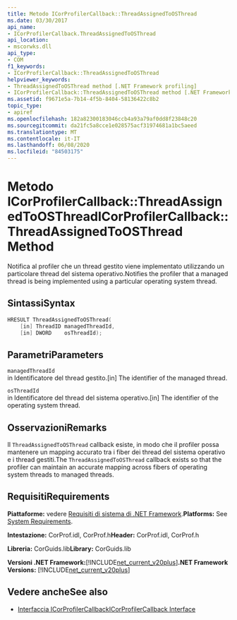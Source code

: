 ```yaml
---
title: Metodo ICorProfilerCallback::ThreadAssignedToOSThread
ms.date: 03/30/2017
api_name:
- ICorProfilerCallback.ThreadAssignedToOSThread
api_location:
- mscorwks.dll
api_type:
- COM
f1_keywords:
- ICorProfilerCallback::ThreadAssignedToOSThread
helpviewer_keywords:
- ThreadAssignedToOSThread method [.NET Framework profiling]
- ICorProfilerCallback::ThreadAssignedToOSThread method [.NET Framework profiling]
ms.assetid: f9671e5a-7b14-4f5b-8404-58136422c8b2
topic_type:
- apiref
ms.openlocfilehash: 182a82300183046ccb4a93a79af0dd8f23848c20
ms.sourcegitcommit: da21fc5a8cce1e028575acf31974681a1bc5aeed
ms.translationtype: MT
ms.contentlocale: it-IT
ms.lasthandoff: 06/08/2020
ms.locfileid: "84503175"
---
```

# <a name="icorprofilercallbackthreadassignedtoosthread-method"></a><span data-ttu-id="944a6-102">Metodo ICorProfilerCallback::ThreadAssignedToOSThread</span><span class="sxs-lookup"><span data-stu-id="944a6-102">ICorProfilerCallback::ThreadAssignedToOSThread Method</span></span>
<span data-ttu-id="944a6-103">Notifica al profiler che un thread gestito viene implementato utilizzando un particolare thread del sistema operativo.</span><span class="sxs-lookup"><span data-stu-id="944a6-103">Notifies the profiler that a managed thread is being implemented using a particular operating system thread.</span></span>  
  
## <a name="syntax"></a><span data-ttu-id="944a6-104">Sintassi</span><span class="sxs-lookup"><span data-stu-id="944a6-104">Syntax</span></span>  
  
```cpp  
HRESULT ThreadAssignedToOSThread(  
    [in] ThreadID managedThreadId,  
    [in] DWORD    osThreadId);  
```  
  
## <a name="parameters"></a><span data-ttu-id="944a6-105">Parametri</span><span class="sxs-lookup"><span data-stu-id="944a6-105">Parameters</span></span>  
 `managedThreadId`  
 <span data-ttu-id="944a6-106">in Identificatore del thread gestito.</span><span class="sxs-lookup"><span data-stu-id="944a6-106">[in] The identifier of the managed thread.</span></span>  
  
 `osThreadId`  
 <span data-ttu-id="944a6-107">in Identificatore del thread del sistema operativo.</span><span class="sxs-lookup"><span data-stu-id="944a6-107">[in] The identifier of the operating system thread.</span></span>  
  
## <a name="remarks"></a><span data-ttu-id="944a6-108">Osservazioni</span><span class="sxs-lookup"><span data-stu-id="944a6-108">Remarks</span></span>  
 <span data-ttu-id="944a6-109">Il `ThreadAssignedToOSThread` callback esiste, in modo che il profiler possa mantenere un mapping accurato tra i fiber dei thread del sistema operativo e i thread gestiti.</span><span class="sxs-lookup"><span data-stu-id="944a6-109">The `ThreadAssignedToOSThread` callback exists so that the profiler can maintain an accurate mapping across fibers of operating system threads to managed threads.</span></span>  
  
## <a name="requirements"></a><span data-ttu-id="944a6-110">Requisiti</span><span class="sxs-lookup"><span data-stu-id="944a6-110">Requirements</span></span>  
 <span data-ttu-id="944a6-111">**Piattaforme:** vedere [Requisiti di sistema di .NET Framework](../../get-started/system-requirements.md).</span><span class="sxs-lookup"><span data-stu-id="944a6-111">**Platforms:** See [System Requirements](../../get-started/system-requirements.md).</span></span>  
  
 <span data-ttu-id="944a6-112">**Intestazione:** CorProf.idl, CorProf.h</span><span class="sxs-lookup"><span data-stu-id="944a6-112">**Header:** CorProf.idl, CorProf.h</span></span>  
  
 <span data-ttu-id="944a6-113">**Libreria:** CorGuids.lib</span><span class="sxs-lookup"><span data-stu-id="944a6-113">**Library:** CorGuids.lib</span></span>  
  
 <span data-ttu-id="944a6-114">**Versioni .NET Framework:**[!INCLUDE[net_current_v20plus](../../../../includes/net-current-v20plus-md.md)]</span><span class="sxs-lookup"><span data-stu-id="944a6-114">**.NET Framework Versions:** [!INCLUDE[net_current_v20plus](../../../../includes/net-current-v20plus-md.md)]</span></span>  
  
## <a name="see-also"></a><span data-ttu-id="944a6-115">Vedere anche</span><span class="sxs-lookup"><span data-stu-id="944a6-115">See also</span></span>

- [<span data-ttu-id="944a6-116">Interfaccia ICorProfilerCallback</span><span class="sxs-lookup"><span data-stu-id="944a6-116">ICorProfilerCallback Interface</span></span>](icorprofilercallback-interface.md)
